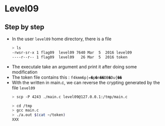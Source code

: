 # Level09
## Step by step
- In the user `level09` home directory, there is a file
  ```bash
  > ls
  -rwsr-sr-x 1 flag09  level09 7640 Mar  5  2016 level09
  ----r--r-- 1 flag09  level09   26 Mar  5  2016 token
  ```
- The executale take an argument and print it after doing some modification
- The token file contains this : `f4kmm6p|=�p�n��DB�Du{��`
- With the written in main.c, we can reverse the crypting generated by the file `level09`
  ```bash
  > scp -P 4243 ./main.c level09@127.0.0.1:/tmp/main.c
  
  > cd /tmp
  > gcc main.c
  > ./a.out $(cat ~/token)
  XXX
  ```
